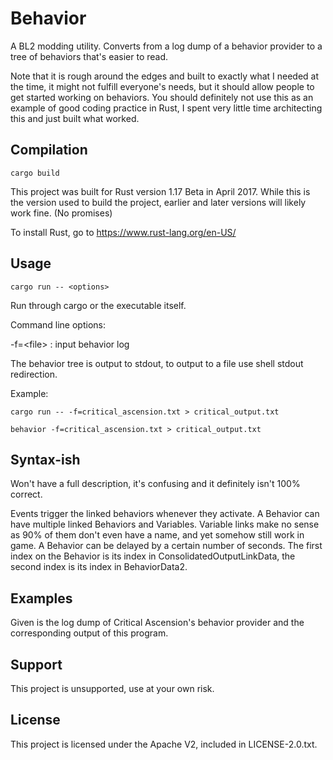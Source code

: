 # Behavior

A BL2 modding utility. Converts from a log dump of a behavior provider to a tree of behaviors that's easier to read.

Note that it is rough around the edges and built to exactly what I needed at the time, it might not fulfill everyone's needs, but it should allow people to get started working on behaviors. You should definitely not use this as an example of good coding practice in Rust, I spent very little time architecting this and just built what worked.

## Compilation

    cargo build

This project was built for Rust version 1.17 Beta in April 2017. While this is the version used to build the project, earlier and later versions will likely work fine. (No promises)

To install Rust, go to https://www.rust-lang.org/en-US/

## Usage

    cargo run -- <options>

Run through cargo or the executable itself.

Command line options:

-f=\<file\> : input behavior log

The behavior tree is output to stdout, to output to a file use shell stdout redirection.

Example:

    cargo run -- -f=critical_ascension.txt > critical_output.txt
    
    behavior -f=critical_ascension.txt > critical_output.txt

## Syntax-ish

Won't have a full description, it's confusing and it definitely isn't 100% correct.

Events trigger the linked behaviors whenever they activate. A Behavior can have multiple linked Behaviors and Variables. Variable links make no sense as 90% of them don't even have a name, and yet somehow still work in game. A Behavior can be delayed by a certain number of seconds. The first index on the Behavior is its index in ConsolidatedOutputLinkData, the second index is its index in BehaviorData2.

## Examples

Given is the log dump of Critical Ascension's behavior provider and the corresponding output of this program.

## Support

This project is unsupported, use at your own risk.

## License

This project is licensed under the Apache V2, included in LICENSE-2.0.txt.
